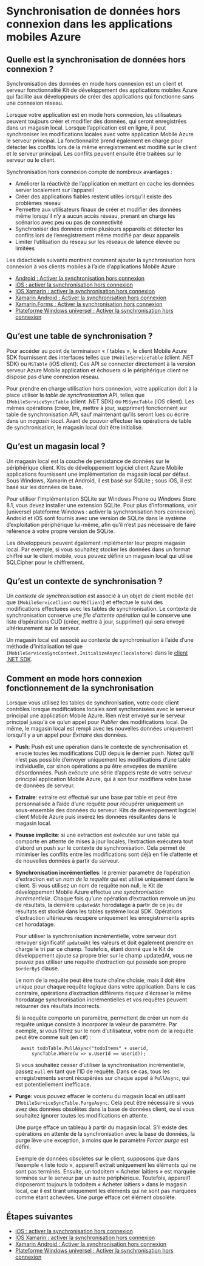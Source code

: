 <properties
    pageTitle="Synchronisation de données hors connexion dans les applications mobiles Azure | Microsoft Azure"
    description="Référence conceptuelle et présentation de la fonctionnalité de synchronisation des données en mode hors connexion pour les applications Mobile Azure"
    documentationCenter="windows"
    authors="adrianhall"
    manager="dwrede"
    editor=""
    services="app-service\mobile"/>

<tags
    ms.service="app-service-mobile"
    ms.workload="mobile"
    ms.tgt_pltfrm="na"
    ms.devlang="multiple"
    ms.topic="article"
    ms.date="10/01/2016"
    ms.author="adrianha"/>

# <a name="offline-data-sync-in-azure-mobile-apps"></a>Synchronisation de données hors connexion dans les applications mobiles Azure

## <a name="what-is-offline-data-sync"></a>Quelle est la synchronisation de données hors connexion ?

Synchronisation des données en mode hors connexion est un client et serveur fonctionnalité Kit de développement des applications mobiles Azure qui facilite aux développeurs de créer des applications qui fonctionne sans une connexion réseau.

Lorsque votre application est en mode hors connexion, les utilisateurs peuvent toujours créer et modifier des données, qui seront enregistrées dans un magasin local. Lorsque l’application est en ligne, il peut synchroniser les modifications locales avec votre application Mobile Azure le serveur principal. La fonctionnalité prend également en charge pour détecter les conflits lors de la même enregistrement est modifié sur le client et le serveur principal. Les conflits peuvent ensuite être traitées sur le serveur ou le client.

Synchronisation hors connexion compte de nombreux avantages :

* Améliorer la réactivité de l’application en mettant en cache les données server localement sur l’appareil
* Créer des applications fiables restent utiles lorsqu’il existe des problèmes réseau
* Permettre aux utilisateurs finaux de créer et modifier des données même lorsqu’il n’y a aucun accès réseau, prenant en charge les scénarios avec peu ou pas de connectivité
* Synchroniser des données entre plusieurs appareils et détecter les conflits lors de l’enregistrement même modifié par deux appareils
* Limiter l’utilisation du réseau sur les réseaux de latence élevée ou limitées

Les didacticiels suivants montrent comment ajouter la synchronisation hors connexion à vos clients mobiles à l’aide d’applications Mobile Azure :

* [Android : Activer la synchronisation hors connexion]
* [iOS : activer la synchronisation hors connexion]
* [IOS Xamarin : activer la synchronisation hors connexion]
* [Xamarin Android : Activer la synchronisation hors connexion]
* [Xamarin.Forms : Activer la synchronisation hors connexion](app-service-mobile-xamarin-forms-get-started-offline-data.md)
* [Plateforme Windows universel : Activer la synchronisation hors connexion]

## <a name="what-is-a-sync-table"></a>Qu’est une table de synchronisation ?

Pour accéder au point de terminaison « / tables », le client Mobile Azure SDK fournissent des interfaces telles que `IMobileServiceTable` (client .NET SDK) ou `MSTable` (iOS client). Ces API se connecter directement à la version serveur Azure Mobile application et échouera si le périphérique client ne dispose pas d’une connexion réseau.

Pour prendre en charge utilisation hors connexion, votre application doit à la place utiliser la *table de synchronisation* API, telles que `IMobileServiceSyncTable` (client .NET SDK) ou `MSSyncTable` (iOS client). Les mêmes opérations (créer, lire, mettre à jour, supprimer) fonctionnent sur table de synchronisation API, sauf maintenant qu’ils seront lues ou écrire dans un *magasin local*. Avant de pouvoir effectuer les opérations de table de synchronisation, le magasin local doit être initialisé.

## <a name="what-is-a-local-store"></a>Qu’est un magasin local ?

Un magasin local est la couche de persistance de données sur le périphérique client. Kits de développement logiciel client Azure Mobile applications fournissent une implémentation de magasin local par défaut. Sous Windows, Xamarin et Android, il est basé sur SQLite ; sous iOS, il est basé sur les données de base.

Pour utiliser l’implémentation SQLite sur Windows Phone ou Windows Store 8.1, vous devez installer une extension SQLite. Pour plus d’informations, voir [universel plateforme Windows : activer la synchronisation hors connexion]. Android et iOS sont fournis avec une version de SQLite dans le système d’exploitation périphérique lui-même, afin qu’il n’est pas nécessaire de faire référence à votre propre version de SQLite.

Les développeurs peuvent également implémenter leur propre magasin local. Par exemple, si vous souhaitez stocker les données dans un format chiffré sur le client mobile, vous pouvez définir un magasin local qui utilise SQLCipher pour le chiffrement.

## <a name="what-is-a-sync-context"></a>Qu’est un contexte de synchronisation ?

Un *contexte de synchronisation* est associé à un objet de client mobile (tel que `IMobileServiceClient` ou `MSClient`) et effectue le suivi des modifications effectuées avec les tables de synchronisation. Le contexte de synchronisation conserve une *file d’attente opération* qui le conserve une liste d’opérations CUD (créer, mettre à jour, supprimer) qui sera envoyé ultérieurement sur le serveur.

Un magasin local est associé au contexte de synchronisation à l’aide d’une méthode d’initialisation tel que `IMobileServicesSyncContext.InitializeAsync(localstore)` dans le [client .NET SDK].

## <a name="how-sync-works"></a>Comment en mode hors connexion fonctionnement de la synchronisation

Lorsque vous utilisez les tables de synchronisation, votre code client contrôles lorsque modifications locales sont synchronisées avec le serveur principal une application Mobile Azure. Rien n’est envoyé sur le serveur principal jusqu'à ce qu’un appel pour *Publier* des modifications local. De même, le magasin local est rempli avec les nouvelles données uniquement lorsqu’il y a un appel pour *Extraire* des données.

* **Push**: Push est une opération dans le contexte de synchronisation et envoie toutes les modifications CUD depuis le dernier push. Notez qu’il n’est pas possible d’envoyer uniquement les modifications d’une table individuelle, car sinon opérations a pu être envoyées de manière désordonnées. Push exécute une série d’appels reste de votre serveur principal application Mobile Azure, qui à son tour modifiera votre base de données de serveur.

* **Extraire**: extraire est effectué sur une base par table et peut être personnalisée à l’aide d’une requête pour récupérer uniquement un sous-ensemble des données du serveur. Kits de développement logiciel client Mobile Azure puis insérez les données résultantes dans le magasin local.

* **Pousse implicite**: si une extraction est exécutée sur une table qui comporte en attente de mises à jour locales, l’extraction exécutera tout d’abord un push sur le contexte de synchronisation. Cela permet de minimiser les conflits entre les modifications sont déjà en file d’attente et de nouvelles données à partir du serveur.

* **Synchronisation incrémentielles**: le premier paramètre de l’opération d’extraction est un *nom de la requête* qui est utilisé uniquement dans le client. Si vous utilisez un nom de requête non null, le Kit de développement Mobile Azure effectue une *synchronisation incrémentielle*.
  Chaque fois qu’une opération d’extraction renvoie un jeu de résultats, la dernière `updatedAt` horodatage à partir de ce jeu de résultats est stocké dans les tables système local SDK. Opérations d’extraction ultérieures récupère uniquement les enregistrements après cet horodatage.

  Pour utiliser la synchronisation incrémentielle, votre serveur doit renvoyer significatif `updatedAt` les valeurs et doit également prendre en charge le tri par ce champ. Toutefois, étant donné que le Kit de développement ajoute sa propre trier sur le champ updatedAt, vous ne pouvez pas utiliser une requête d’extraction qui possède son propre `$orderBy$` clause.

  Le nom de la requête peut être toute chaîne choisie, mais il doit être unique pour chaque requête logique dans votre application.
  Dans le cas contraire, opérations d’extraction différents risquez d’écraser le même horodatage synchronisation incrémentielles et vos requêtes peuvent retourner des résultats incorrects.

  Si la requête comporte un paramètre, permettent de créer un nom de requête unique consiste à incorporer la valeur de paramètre.
  Par exemple, si vous filtrez sur le nom d’utilisateur, votre nom de la requête peut être comme suit (en c#) :

        await todoTable.PullAsync("todoItems" + userid,
            syncTable.Where(u => u.UserId == userid));

  Si vous souhaitez cesser d’utiliser la synchronisation incrémentielle, passez `null` en tant que l’ID de requête. Dans ce cas, tous les enregistrements seront récupérées sur chaque appel à `PullAsync`, qui est potentiellement inefficace.

* **Purge**: vous pouvez effacer le contenu du magasin local en utilisant `IMobileServiceSyncTable.PurgeAsync`.
  Cela peut être nécessaire si vous avez des données obsolètes dans la base de données client, ou si vous souhaitez ignorer toutes les modifications en attente.

  Une purge efface un tableau à partir du magasin local. S’il existe des opérations en attente de la synchronisation avec la base de données, la purge lève une exception, à moins que le paramètre *Forcer purge* est défini.

  Exemple de données obsolètes sur le client, supposons que dans l’exemple « liste todo », appareil1 extrait uniquement les éléments qui ne sont pas terminés. Ensuite, un todoitem « Acheter laitiers » est marquée terminée sur le serveur par un autre périphérique. Toutefois, appareil1 disposeront toujours la todoitem « Acheter laitiers » dans le magasin local, car il est tirant uniquement les éléments qui ne sont pas marquées comme étant achevées. Une purge efface cet élément obsolète.

## <a name="next-steps"></a>Étapes suivantes

* [iOS : activer la synchronisation hors connexion]
* [IOS Xamarin : activer la synchronisation hors connexion]
* [Xamarin Android : Activer la synchronisation hors connexion]
* [Plateforme Windows universel : Activer la synchronisation hors connexion]

<!-- Links -->
[Client .NET SDK]: app-service-mobile-dotnet-how-to-use-client-library.md
[Android : Activer la synchronisation hors connexion]: app-service-mobile-android-get-started-offline-data.md
[iOS : activer la synchronisation hors connexion]: app-service-mobile-ios-get-started-offline-data.md
[IOS Xamarin : activer la synchronisation hors connexion]: app-service-mobile-xamarin-ios-get-started-offline-data.md
[Xamarin Android : Activer la synchronisation hors connexion]: app-service-mobile-xamarin-ios-get-started-offline-data.md
[Plateforme Windows universel : Activer la synchronisation hors connexion]: app-service-mobile-windows-store-dotnet-get-started-offline-data.md
